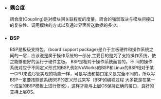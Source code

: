 * ### 耦合度
  耦合度(Coupling)是对模块间关联程度的度量。耦合的强弱取决与模块间接口的复杂性、调用模块的方式以及通过界面传送数据的多少。

* ### BSP
  BSP是板级支持包，(board support package)是介于主板硬件和操作系统之间的一层，应该说是属于操作系统的一部分,主要目的是为了支持操作系统，使之能够更好的运行于硬件主板。
  BSP是相对于操作系统而言的，不 同的操作系统对应于不同定义形式的BSP,例如VxWorks的BSP和Linux的BSP相对于某一CPU来说尽管实现的功能一样，可是写法和接口定义是完全不同的，所以写BSP一定要按照该系统BSP的定义形式来写（BSP的编程过程 大多数是在某一个成型的BSP模板上进行修改），这样才能与上层OS保持正确的接口，良好的支持上层OS。

